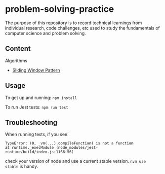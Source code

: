 # problem-solving-practice

The purpose of this repository is to record technical learnings from individual research, code challenges, etc used to study the fundamentals of computer science and problem solving.

## Content

Algorithms
* [Sliding Window Pattern](Algorithms/SlidingWindow/slidingWindow.js)

## Usage

To get up and running:
`npm install`

To run Jest tests:
`npm run test`

## Troubleshooting

When running tests, if you see:
```
TypeError: (0, _vm(...).compileFunction) is not a function
at runtime._execModule (node_modules/jest-runtime/build/index.js:1166:56)
```
check your version of node and use a current stable version. `nvm use stable` is handy.

